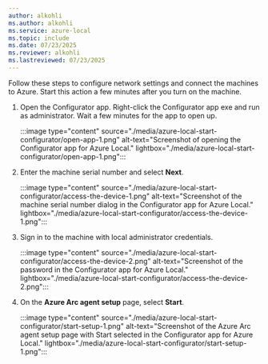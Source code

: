 ```yaml
---
author: alkohli
ms.author: alkohli
ms.service: azure-local
ms.topic: include
ms.date: 07/23/2025
ms.reviewer: alkohli
ms.lastreviewed: 07/23/2025
---
```


Follow these steps to configure network settings and connect the machines to Azure. Start this action a few minutes after you turn on the machine.

1. Open the Configurator app. Right-click the Configurator app exe and run as administrator. Wait a few minutes for the app to open up.

   :::image type="content" source="./media/azure-local-start-configurator/open-app-1.png" alt-text="Screenshot of opening the Configurator app for Azure Local." lightbox="./media/azure-local-start-configurator/open-app-1.png":::

1. Enter the machine serial number and select **Next**.

   :::image type="content" source="./media/azure-local-start-configurator/access-the-device-1.png" alt-text="Screenshot of the machine serial number dialog in the Configurator app for Azure Local." lightbox="./media/azure-local-start-configurator/access-the-device-1.png":::

1. Sign in to the machine with local administrator credentials.

   :::image type="content" source="./media/azure-local-start-configurator/access-the-device-2.png" alt-text="Screenshot of the password in the Configurator app for Azure Local." lightbox="./media/azure-local-start-configurator/access-the-device-2.png":::

1. On the **Azure Arc agent setup** page, select **Start**.

   :::image type="content" source="./media/azure-local-start-configurator/start-setup-1.png" alt-text="Screenshot of the Azure Arc agent setup page with Start selected in the Configurator app for Azure Local." lightbox="./media/azure-local-start-configurator/start-setup-1.png":::

